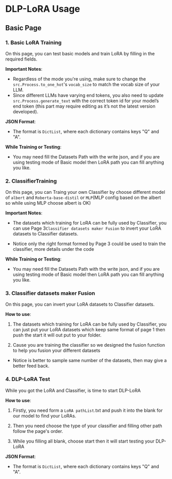# DLP-LoRA Usage

## Basic Page

### 1. Basic LoRA Training

On this page, you can test basic models and train LoRA by filling in the required fields.

**Important Notes**:
- Regardless of the mode you're using, make sure to change the `src.Process.to_one_hot`'s `vocab_size` to match the vocab size of your LLM.
- Since different LLMs have varying end tokens, you also need to update `src.Process.generate_text` with the correct token id for your model’s end token (this part may require editing as it’s not the latest version developed).

**JSON Format**:  
- The format is `DictList`, where each dictionary contains keys "Q" and "A".

**While Training or Testing**: 
- You may need fill the Datasets Path with the write json, and if you are using testing mode of Basic model then LoRA path you can fill anything you like.

### 2. ClassifierTraining

On this page, you can Traing your own Classifier by choose different model of `albert` and `Roberta-base-distil` or `MLP`(MLP config based on the albert so while using MLP choose albert is OK)

**Important Notes**:
- The datasets which training for LoRA can be fully used by Classifier, you can use Page 3`Classifier datasets maker Fusion` to invert your LoRA datasets to Classifier datasets.

- Notice only the right format formed by Page 3 could be used to train the classifier, more details under the code

**While Training or Testing**: 
- You may need fill the Datasets Path with the write json, and if you are using testing mode of Basic model then LoRA path you can fill anything you like.

### 3. Classifier datasets maker Fusion

On this page, you can invert your LoRA datasets to Classifier datasets.

**How to use**:
1. The datasets which training for LoRA can be fully used by Classifier, you can just put your LoRA datasets which keep same format of page 1 then push the start it will out put to your folder.

2. Cause you are training the classifier so we designed the fusion function to help you fusion your different datasets

- Notice is better to sample same number of the datasets, then may give a better feed back.

### 4. DLP-LoRA Test

While you got the LoRA and Classifier, is time to start DLP-LoRA

**How to use**:
1. Firstly, you need form a `LoRA pathList`.txt and push it into the blank for our model to find your LoRAs.

2. Then you need choose the type of your classifier and filling other path follow the page's order.

3. While you filling all blank, choose start then it will start testing your DLP-LoRA

**JSON Format**:  
- The format is `DictList`, where each dictionary contains keys "Q" and "A".
